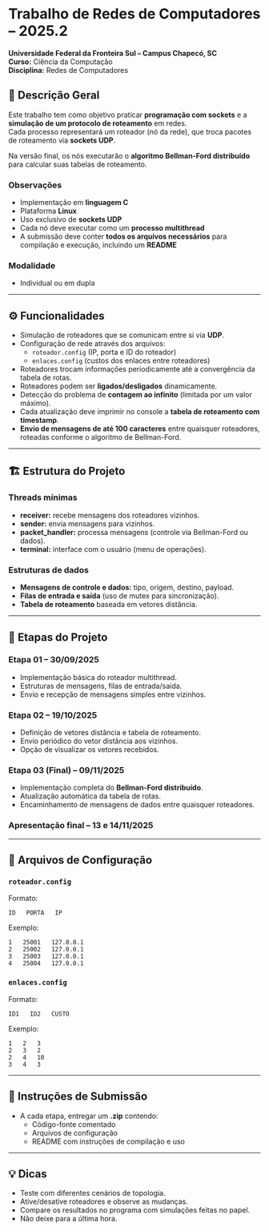 # Trabalho de Redes de Computadores – 2025.2  
**Universidade Federal da Fronteira Sul – Campus Chapecó, SC**  
**Curso:** Ciência da Computação  
**Disciplina:** Redes de Computadores

## 📌 Descrição Geral  
Este trabalho tem como objetivo praticar **programação com sockets** e a **simulação de um protocolo de roteamento** em redes.  
Cada processo representará um roteador (nó da rede), que troca pacotes de roteamento via **sockets UDP**.  

Na versão final, os nós executarão o **algoritmo Bellman-Ford distribuído** para calcular suas tabelas de roteamento.  

### Observações
- Implementação em **linguagem C**  
- Plataforma **Linux**  
- Uso exclusivo de **sockets UDP**  
- Cada nó deve executar como um **processo multithread**  
- A submissão deve conter **todos os arquivos necessários** para compilação e execução, incluindo um **README**  

### Modalidade
- Individual ou em dupla  

---

## ⚙️ Funcionalidades
- Simulação de roteadores que se comunicam entre si via **UDP**.  
- Configuração de rede através dos arquivos:
  - `roteador.config` (IP, porta e ID do roteador)  
  - `enlaces.config` (custos dos enlaces entre roteadores)  
- Roteadores trocam informações periodicamente até a convergência da tabela de rotas.  
- Roteadores podem ser **ligados/desligados** dinamicamente.  
- Detecção do problema de **contagem ao infinito** (limitada por um valor máximo).  
- Cada atualização deve imprimir no console a **tabela de roteamento com timestamp**.  
- **Envio de mensagens de até 100 caracteres** entre quaisquer roteadores, roteadas conforme o algoritmo de Bellman-Ford.  

---

## 🏗️ Estrutura do Projeto

### Threads mínimas
- **receiver:** recebe mensagens dos roteadores vizinhos.  
- **sender:** envia mensagens para vizinhos.  
- **packet_handler:** processa mensagens (controle via Bellman-Ford ou dados).  
- **terminal:** interface com o usuário (menu de operações).  

### Estruturas de dados
- **Mensagens de controle e dados:** tipo, origem, destino, payload.  
- **Filas de entrada e saída** (uso de mutex para sincronização).  
- **Tabela de roteamento** baseada em vetores distância.  

---

## 📑 Etapas do Projeto  

### Etapa 01 – **30/09/2025**
- Implementação básica do roteador multithread.  
- Estruturas de mensagens, filas de entrada/saída.  
- Envio e recepção de mensagens simples entre vizinhos.  

### Etapa 02 – **19/10/2025**
- Definição de vetores distância e tabela de roteamento.  
- Envio periódico do vetor distância aos vizinhos.  
- Opção de visualizar os vetores recebidos.  

### Etapa 03 (Final) – **09/11/2025**
- Implementação completa do **Bellman-Ford distribuído**.  
- Atualização automática da tabela de rotas.  
- Encaminhamento de mensagens de dados entre quaisquer roteadores.  

### Apresentação final – **13 e 14/11/2025**

---

## 📂 Arquivos de Configuração  

### `roteador.config`
Formato:  
```
ID   PORTA   IP
```
Exemplo:  
```
1   25001   127.0.0.1
2   25002   127.0.0.1
3   25003   127.0.0.1
4   25004   127.0.0.1
```

### `enlaces.config`
Formato:  
```
ID1   ID2   CUSTO
```
Exemplo:  
```
1   2   3
2   3   2
2   4   10
3   4   3
```

---

## 📜 Instruções de Submissão
- A cada etapa, entregar um **.zip** contendo:  
  - Código-fonte comentado  
  - Arquivos de configuração  
  - README com instruções de compilação e uso  

---

## 💡 Dicas
- Teste com diferentes cenários de topologia.  
- Ative/desative roteadores e observe as mudanças.  
- Compare os resultados no programa com simulações feitas no papel.  
- Não deixe para a última hora.  
